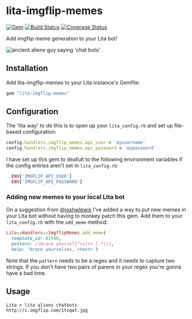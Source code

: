 # lita-imgflip-memes

[![Gem](https://img.shields.io/gem/dt/lita-imgflip-memes.svg)](https://rubygems.org/gems/lita-imgflip-memes)
[![Build Status](https://travis-ci.org/dpritchett/lita-imgflip-memes.svg?branch=master)](https://travis-ci.org/dpritchett/lita-imgflip-memes)
[![Coverage Status](https://coveralls.io/repos/dpritchett/lita-imgflip-memes/badge.svg)](https://coveralls.io/r/dpritchett/lita-imgflip-memes)

Add imgflip meme generation to your Lita bot!

![ancient aliens guy saying 'chat bots'](http://i.imgur.com/FxGSzjVl.jpg)

## Installation

Add lita-imgflip-memes to your Lita instance's Gemfile:

``` ruby
gem "lita-imgflip-memes"
```

## Configuration
The 'lita way' to do this is to open up your `lita_config.rb` and set up file-based configuration:

```rb
config.handlers.imgflip_memes.api_user = 'myusername'
config.handlers.imgflip_memes.api_password = 'mypassword'
```

I have set up this gem to deafult to the following environment variables if the config entries aren't set in `lita_config.rb`:

```rb
  ENV['IMGFLIP_API_USER']
  ENV['IMGFLIP_API_PASSWORD']
```

### Adding new memes to your local Lita bot
On a suggestion from [@joshwlewis](https://github.com/joshwlewis) I've added a way to put new memes in your Lita bot without having to monkey patch this gem.  Add them to your `lita_config.rb` with the `add_meme` method:

```rb
Lita::Handlers::ImgflipMemes.add_meme(
  template_id: 61546,
  pattern: /(brace yoursel[^\s]+) (.*)/i,
  help: 'brace yourselves, <text>')
```

Note that the `pattern` needs to be a regex and it needs to capture two strings.  If you don't have two pairs of parens in your regex you're gonna have a bad time.

## Usage

```
Lita > lita aliens chatbots
http://i.imgflip.com/1tzqwt.jpg
```
